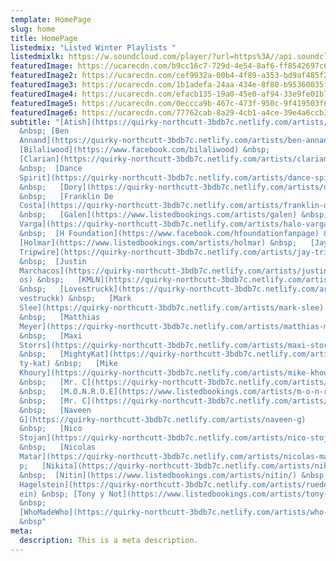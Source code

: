 ```yaml
---
template: HomePage
slug: home
title: HomePage
listedmix: "Listed Winter Playlists "
listedmixlk: https://w.soundcloud.com/player/?url=https%3A//api.soundcloud.com/playlists/1187392201&color=%23ff5500&auto_play=false&hide_related=false&show_comments=true&show_user=true&show_reposts=false&show_teaser=true&visual=true
featuredImage: https://ucarecdn.com/b9cc16c7-729d-4e54-8af6-ff8542697c69/
featuredImage2: https://ucarecdn.com/cef9932a-00b4-4f89-a353-bd9af485f25d/-/crop/960x678/0,282/-/preview/
featuredImage3: https://ucarecdn.com/1b1adefa-24aa-434e-8f80-b95360035fe3/-/crop/2000x1454/0,0/-/preview/
featuredImage4: https://ucarecdn.com/efacb135-19a0-45e0-af94-33e9fe01b72f/-/crop/2000x1485/0,0/-/preview/
featuredImage5: https://ucarecdn.com/0eccca9b-467c-473f-950c-9f419503f636/
featuredImage6: https://ucarecdn.com/77762cab-8a29-4cb1-a4ce-39e4a6ccb349/
subtitle: "[Atish](https://quirky-northcutt-3bdb7c.netlify.com/artists/atish)
  &nbsp; [Ben
  Annand](https://quirky-northcutt-3bdb7c.netlify.com/artists/ben-annand) &nbsp;
  [Bilaliwood](https://www.facebook.com/bilaliwood) &nbsp;
  [Clarian](https://quirky-northcutt-3bdb7c.netlify.com/artists/clarian)
  &nbsp;  [Dance
  Spirit](https://quirky-northcutt-3bdb7c.netlify.com/artists/dance-spirit)
  &nbsp;   [Dory](https://quirky-northcutt-3bdb7c.netlify.com/artists/dory)
  &nbsp;   [Franklin De
  Costa](https://quirky-northcutt-3bdb7c.netlify.com/artists/franklin-de-costa)
  &nbsp;   [Galen](https://www.listedbookings.com/artists/galen) &nbsp;   [Halo
  Varga](https://quirky-northcutt-3bdb7c.netlify.com/artists/halo-varga)
  &nbsp;  [H Foundation](https://www.facebook.com/hfoundationfanpage) & nbsp;
  [Holmar](https://www.listedbookings.com/artists/holmar) &nbsp;   [Jay
  Tripwire](https://quirky-northcutt-3bdb7c.netlify.com/artists/jay-tripwire)
  &nbsp;  [Justin
  Marchacos](https://quirky-northcutt-3bdb7c.netlify.com/artists/justin-marchac\
  os) &nbsp;   [KMLN](https://quirky-northcutt-3bdb7c.netlify.com/artists/kmln)
  &nbsp;   [Lovestruckk](https://quirky-northcutt-3bdb7c.netlify.com/artists/lo\
  vestruckk) &nbsp;   [Mark
  Slee](https://quirky-northcutt-3bdb7c.netlify.com/artists/mark-slee)
  &nbsp;   [Matthias
  Meyer](https://quirky-northcutt-3bdb7c.netlify.com/artists/matthias-meyer)
  &nbsp;   [Maxi
  Storrs](https://quirky-northcutt-3bdb7c.netlify.com/artists/maxi-storrs)
  &nbsp;   [MightyKat](https://quirky-northcutt-3bdb7c.netlify.com/artists/migh\
  ty-kat) &nbsp;   [Mike
  Khoury](https://quirky-northcutt-3bdb7c.netlify.com/artists/mike-khoury)
  &nbsp;   [Mr. C](https://quirky-northcutt-3bdb7c.netlify.com/artists/mr-c)
  &nbsp;   [M.O.N.R.O.E](https://www.listedbookings.com/artists/m-o-n-r-o-e)
  &nbsp;   [Mr. C](https://quirky-northcutt-3bdb7c.netlify.com/artists/mr-c)
  &nbsp;   [Naveen
  G](https://quirky-northcutt-3bdb7c.netlify.com/artists/naveen-g)
  &nbsp;   [Nico
  Stojan](https://quirky-northcutt-3bdb7c.netlify.com/artists/nico-stojan)
  &nbsp;   [Nicolas
  Matar](https://quirky-northcutt-3bdb7c.netlify.com/artists/nicolas-matar)&nbs\
  p;   [Nikita](https://quirky-northcutt-3bdb7c.netlify.com/artists/nikita)
  &nbsp;  [Nitin](https://www.listedbookings.com/artists/nitin/) &nbsp;  [Ruede
  Hagelstein](https://quirky-northcutt-3bdb7c.netlify.com/artists/ruede-hagelst\
  ein) &nbsp; [Tony y Not](https://www.listedbookings.com/artists/tony-y-not/)
  &nbsp;
  [WhoMadeWho](https://quirky-northcutt-3bdb7c.netlify.com/artists/who-made-who)
  &nbsp"
meta:
  description: This is a meta description.
---
```

